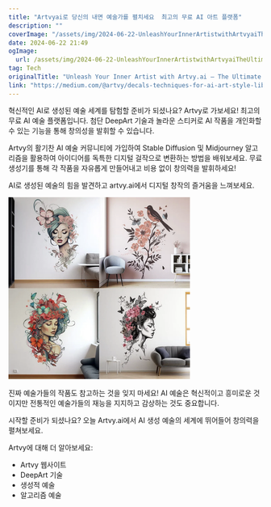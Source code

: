 ```yaml
---
title: "Artvyai로 당신의 내면 예술가를 펼치세요  최고의 무료 AI 아트 플랫폼"
description: ""
coverImage: "/assets/img/2024-06-22-UnleashYourInnerArtistwithArtvyaiTheUltimateFreeAIArtPlatform_0.png"
date: 2024-06-22 21:49
ogImage: 
  url: /assets/img/2024-06-22-UnleashYourInnerArtistwithArtvyaiTheUltimateFreeAIArtPlatform_0.png
tag: Tech
originalTitle: "Unleash Your Inner Artist with Artvy.ai — The Ultimate Free AI Art Platform!"
link: "https://medium.com/@artvy/decals-techniques-for-ai-art-style-library-48837a838d8d"
---
```



혁신적인 AI로 생성된 예술 세계를 탐험할 준비가 되셨나요? Artvy로 가보세요! 최고의 무료 AI 예술 플랫폼입니다. 첨단 DeepArt 기술과 놀라운 스티커로 AI 작품을 개인화할 수 있는 기능을 통해 창의성을 발휘할 수 있습니다.

Artvy의 활기찬 AI 예술 커뮤니티에 가입하여 Stable Diffusion 및 Midjourney 알고리즘을 활용하여 아이디어를 독특한 디지털 걸작으로 변환하는 방법을 배워보세요. 무료 생성기를 통해 각 작품을 자유롭게 만들어내고 비용 없이 창의력을 발휘하세요!

AI로 생성된 예술의 힘을 발견하고 artvy.ai에서 디지털 창작의 즐거움을 느껴보세요. 

![이미지](/assets/img/2024-06-22-UnleashYourInnerArtistwithArtvyaiTheUltimateFreeAIArtPlatform_0.png)

<div class="content-ad"></div>

진짜 예술가들의 작품도 참고하는 것을 잊지 마세요! AI 예술은 혁신적이고 흥미로운 것이지만 전통적인 예술가들의 재능을 지지하고 감상하는 것도 중요합니다.

시작할 준비가 되셨나요? 오늘 Artvy.ai에서 AI 생성 예술의 세계에 뛰어들어 창의력을 펼쳐보세요.

Artvy에 대해 더 알아보세요:

- Artvy 웹사이트
- DeepArt 기술
- 생성적 예술
- 알고리즘 예술